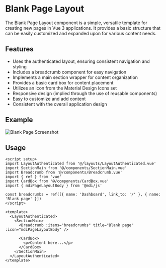 # Blank Page Layout
The Blank Page Layout component is a simple, versatile template for creating new pages in Vue 3 applications. It provides a basic structure that can be easily customized and expanded upon for various content needs.

## Features
- Uses the authenticated layout, ensuring consistent navigation and styling
- Includes a breadcrumb component for easy navigation
- Implements a main section wrapper for content organization
- Provides a basic card box for content placement
- Utilizes an icon from the Material Design Icons set
- Responsive design (implied through the use of reusable components)
- Easy to customize and add content
- Consistent with the overall application design
## Example
![Blank Page Screenshot](/images/blank_page.png)

## Usage
``` vue
<script setup>
import LayoutAuthenticated from '@/layouts/LayoutAuthenticated.vue'
import SectionMain from '@/components/SectionMain.vue'
import Breadcrumb from '@/components/Breadcrumb.vue'
import { ref } from 'vue'
import CardBox from '@/components/CardBox.vue'
import { mdiPageLayoutBody } from '@mdi/js'

const breadcrumbs = ref([{ name: 'Dashboard', link_to: '/' }, { name: 'Blank page' }])
</script>

<template>
  <LayoutAuthenticated>
    <SectionMain>
      <Breadcrumb :items="breadcrumbs" title="Blank page" :icon="mdiPageLayoutBody" />

      <CardBox>
        <p>Content here...</p>
      </CardBox>
    </SectionMain>
  </LayoutAuthenticated>
</template>

```